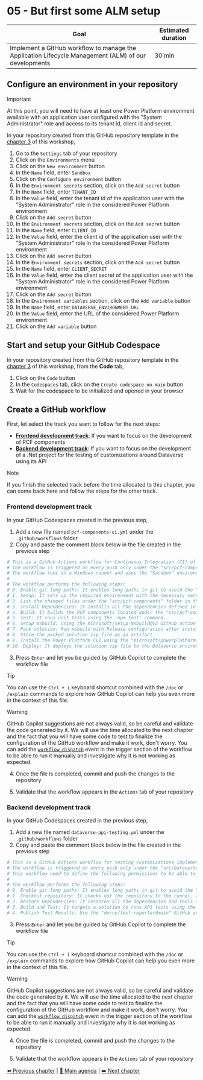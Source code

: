 # 05 - But first some ALM setup

| **Goal**                                                                                             | **Estimated duration** |
| ---------------------------------------------------------------------------------------------------- | ---------------------- |
| Implement a GitHub workflow to manage the Application Lifecycle Management (ALM) of our developments | 30 min                 |

## Configure an environment in your repository

> [!IMPORTANT]
> At this point, you will need to have at least one Power Platform environment available with an application user configured with the "System Administrator" role and access to its tenant id, client id and secret.

In your repository created from this GitHub repository template in the [chapter 3](./03-InitializeWorkspace.md) of this workshop,

1. Go to the `Settings` tab of your repository
2. Click on the `Environments` menu
3. Click on the `New environment` button
4. In the `Name` field, enter `Sandbox`
5. Click on the `Configure environment` button
6. In the `Environment secrets` section, click on the `Add secret` button
7. In the `Name` field, enter `TENANT_ID`
8. In the `Value` field, enter the tenant id of the application user with the "System Administrator" role in the considered Power Platform environment
9.  Click on the `Add secret` button
10. In the `Environment secrets` section, click on the `Add secret` button
11. In the `Name` field, enter `CLIENT_ID`
12. In the `Value` field, enter the client id of the application user with the "System Administrator" role in the considered Power Platform environment
13. Click on the `Add secret` button
14. In the `Environment secrets` section, click on the `Add secret` button
15. In the `Name` field, enter `CLIENT_SECRET`
16. In the `Value` field, enter the client secret of the application user with the "System Administrator" role in the considered Power Platform environment
17. Click on the `Add secret` button
18. In the `Environment variables` section, click on the `Add variable` button
19. In the `Name` field, enter `DATAVERSE_ENVIRONMENT_URL`
20. In the `Value` field, enter the URL of the considered Power Platform environment
21. Click on the `Add variable` button

## Start and setup your GitHub Codespace

In your repository created from this GitHub repository template in the [chapter 3](./03-InitializeWorkspace.md) of this workshop, from the **Code** tab,

1. Click on the `Code` button
2. In the `Codespaces` tab, click on the `Create codespace on main` button
3. Wait for the codespace to be initialized and opened in your browser

## Create a GitHub workflow

First, let select the track you want to follow for the next steps:

- [**Frontend development track**](#frontend-development-track): If you want to focus on the development of PCF components
- [**Backend development track**](#backend-development-track): If you want to focus on the development of a .Net project for the testing of customizations around Dataverse using its API

> [!NOTE]
> If you finish the selected track before the time allocated to this chapter, you can come back here and follow the steps for the other track.

### Frontend development track

In your GitHub Codespaces created in the previous step,

1. Add a new file named `pcf-components-ci.yml` under the `.github/workflows` folder
2. Copy and paste the comment block below in the file created in the previous step

```yaml
# This is a GitHub Actions workflow for Continuous Integration (CI) of PCF components.
# The workflow is triggered on every push only under the "src/pcf-components" folder to the main branch.
# The workflow runs on a Windows runner and uses the "Sandbox" environment.
# 
# The workflow performs the following steps:
# 0. Enable git long paths: It enables long paths in git to avoid the "Filename too long" error.
# 1. Setup: It sets up the required environment with the necessary versions of Node.js and npm.
# 3. List the changed files under the "src/pcf-components" folder in the latest commit and identify the parent folder of the changed files to get the name of changed PCF component and put it in the environment variable.
# 3. Install Dependencies: It installs all the dependencies defined in the package.json file.
# 4. Build: It builds the PCF components located under the "src/pcf-components" folder using the 'npm run build' command - we can have multiple PCF components implemented there.
# 5. Test: It runs unit tests using the 'npm test' command.
# 6. Setup msbuild: Using the microsoft/setup-msbuild@v2 GitHub action to install msbuild on the runner.
# 7. Pack solution: Run msbuild with Release configuration after installing it on the "src/solutions/PCFComponents" folder to create the solution zip file.
# 8. Store the packed solution zip file as an artifact.
# 9. Install the Power Platform CLI using the "microsoft/powerplatform-actions/actions-install@main" GitHub action.
# 10. Deploy: It deploys the solution zip file to the Dataverse environment using the "microsoft/powerplatform-actions/import-solution@main" GitHub action leveraging the "TENANT_ID", "CLIENT_ID" and "CLIENT_SECRET" GitHub environment secrets and the "DATAVERSE_ENVIRONMENT_URL" environment variable.
```

3. Press `Enter` and let you be guided by GitHub Copilot to complete the workflow file

> [!TIP]
> You can use the `Ctrl + i` keyboard shortcut combined with the `/doc` or `/explain` commands to explore how GitHub Copilot can help you even more in the context of this file.

> [!WARNING]
> GitHub Copilot suggestions are not always valid, so be careful and validate the code generated by it.
> We will use the time allocated to the next chapter and the fact that you will have some code to test to finalize the configuration of the GitHub workflow and make it work, don't worry.
> You can add the [`workflow_dispatch`](https://docs.github.com/en/actions/using-workflows/events-that-trigger-workflows#workflow_dispatch) event in the trigger section of the workflow to be able to run it manually and investigate why it is not working as expected.

4. Once the file is completed, commit and push the changes to the repository

5. Validate that the workflow appears in the `Actions` tab of your repository

### Backend development track

In your GitHub Codespaces created in the previous step,

1. Add a new file named `dataverse-api-testing.yml` under the `.github/workflows` folder
2. Copy and paste the comment block below in the file created in the previous step

```yaml
# This is a GitHub Actions workflow for testing customizations implemented around Dataverse using its API.
# The workflow is triggered on every push only under the "src/Dataverse.API.Testing" folder to the main branch.
# This workflow need to define the following permissions to be able to publish the test results: permissions: contents: read, actions: read and checks: write
# 
# The workflow performs the following steps:
# 0. Enable git long paths: It enables long paths in git to avoid the "Filename too long" error.
# 1. Checkout repository: It checks out the repository to the runner, allowing the workflow to access the code.
# 2. Restore Dependencies: It restores all the dependencies and tools of the .NET solution (.sln) using the 'dotnet restore' command.
# 3. Build and Test: It targets a solution to runs API tests using the 'dotnet test' command leveraging the "TENANT_ID", "CLIENT_ID" and "CLIENT_SECRET" GitHub environment secrets and the "DATAVERSE_ENVIRONMENT_URL" environment variable. To be able to analyse the results of the tests, set also the following parameter: --logger "trx;LogFileName=test-results.trx"
# 4. Publish Test Results: Use the "dorny/test-reporter@main" GitHub action using the trx file generated by the test command and the "dotnet-trx" reporter to get a nice report of the test results. This step should always be run.
```

3. Press `Enter` and let you be guided by GitHub Copilot to complete the workflow file

> [!TIP]
> You can use the `Ctrl + i` keyboard shortcut combined with the `/doc` or `/explain` commands to explore how GitHub Copilot can help you even more in the context of this file.

> [!WARNING]
> GitHub Copilot suggestions are not always valid, so be careful and validate the code generated by it.
> We will use the time allocated to the next chapter and the fact that you will have some code to test to finalize the configuration of the GitHub workflow and make it work, don't worry.
> You can add the [`workflow_dispatch`](https://docs.github.com/en/actions/using-workflows/events-that-trigger-workflows#workflow_dispatch) event in the trigger section of the workflow to be able to run it manually and investigate why it is not working as expected.

4. Once the file is completed, commit and push the changes to the repository

5. Validate that the workflow appears in the `Actions` tab of your repository

[⬅️ Previous chapter](./04-OrganizeYourWork.md) | [🏡 Main agenda](../README.md#workshop-agenda) | [➡️ Next chapter](./06-CodeItAndShipIt.md)
